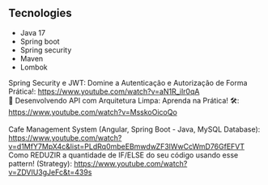 


## Tecnologies
- Java 17
- Spring boot
- Spring security
- Maven
- Lombok

Spring Security e JWT: Domine a Autenticação e Autorização de Forma Prática!: https://www.youtube.com/watch?v=aN1R_ilr0qA  
🚀 Desenvolvendo API com Arquitetura Limpa: Aprenda na Prática! 🛠️: https://www.youtube.com/watch?v=MsskoOicoQo<br>  
Cafe Management System (Angular, Spring Boot - Java, MySQL Database): https://www.youtube.com/watch?v=d1MfY7MpX4c&list=PLdRq0mbeEBmwdwZF3lWwCcWmD76GfEFVT  
Como REDUZIR a quantidade de IF/ELSE do seu código usando esse pattern! (Strategy): https://www.youtube.com/watch?v=ZDVIU3gJeFc&t=439s
